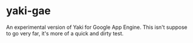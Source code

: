 yaki-gae
========

An experimental version of Yaki for Google App Engine. This isn't suppose to go very far, it's more of a quick and dirty test.
